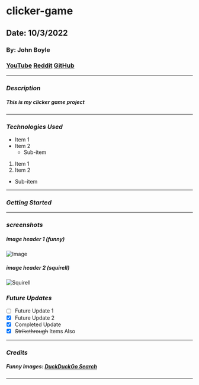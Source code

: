 # clicker-game

## Date: 10/3/2022

### By: John Boyle

### [YouTube](https://www.youtube.com/watch?v=2Dx76lD8Scc) [Reddit](https://www.reddit.com/r/incremental_games/comments/1rjn1v/what_mademakes_cookie_clicker_so_successful/) [GitHub](https://github.com/stardust-4/)

---

### **_Description_**

##### This is my clicker game project

---

### **_Technologies Used_**

- Item 1
- Item 2
  - Sub-item

1. Item 1
2. Item 2

- Sub-item

---

### **_Getting Started_**

---

### **_screenshots_**

##### image header 1 (funny)

![Image](https://external-content.duckduckgo.com/iu/?u=http%3A%2F%2Fwww.hdwallpaper.nu%2Fwp-content%2Fuploads%2F2015%2F02%2FFunny-Cat-Hidden.jpg&f=1&nofb=1)

##### image header 2 (squirell)

![Squirell](https://external-content.duckduckgo.com/iu/?u=http%3A%2F%2Fthemescompany.com%2Fwp-content%2Fuploads%2F2012%2F01%2FFunny-Animals-Wallpapers-10.jpg&f=1&nofb=1)

### **_Future Updates_**

- [ ] Future Update 1
- [x] Future Update 2
- [x] Completed Update
- [x] ~~Strikethrough~~ Items Also

---

### **_Credits_**

##### Funny Images: [DuckDuckGo Search](http://www.duckduckgo.com)

---
